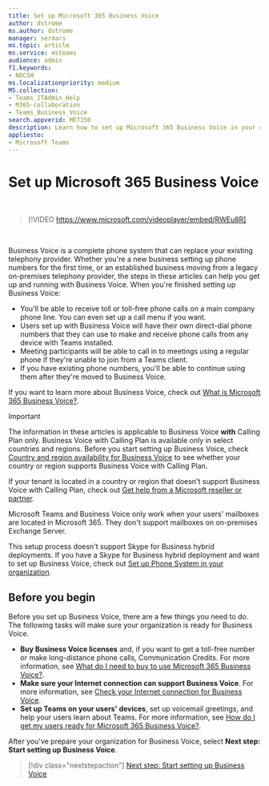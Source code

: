 ```yaml
---
title: Set up Microsoft 365 Business Voice
author: dstrome 
ms.author: dstrome
manager: serdars
ms.topic: article
ms.service: msteams
audience: admin
f1.keywords:
- NOCSH
ms.localizationpriority: medium
MS.collection: 
- Teams_ITAdmin_Help
- M365-collaboration
- Teams_Business_Voice
search.appverid: MET150
description: Learn how to set up Microsoft 365 Business Voice in your small to medium business or organization.
appliesto: 
- Microsoft Teams
---
```


# Set up Microsoft 365 Business Voice

</br>

> [!VIDEO https://www.microsoft.com/videoplayer/embed/RWEu8R]  

</br>

Business Voice is a complete phone system that can replace your existing telephony provider. Whether you're a new business setting up phone numbers for the first time, or an established business moving from a legacy on-premises telephony provider, the steps in these articles can help you get up and running with Business Voice. When you're finished setting up Business Voice:

* You'll be able to receive toll or toll-free phone calls on a main company phone line. You can even set up a call menu if you want.
* Users set up with Business Voice will have their own direct-dial phone numbers that they can use to make and receive phone calls from any device with Teams installed.
* Meeting participants will be able to call in to meetings using a regular phone if they're unable to join from a Teams client.
* If you have existing phone numbers, you'll be able to continue using them after they're moved to Business Voice.

If you want to learn more about Business Voice, check out [What is Microsoft 365 Business Voice?](whats-business-voice.md).

> [!IMPORTANT]
> The information in these articles is applicable to Business Voice **with** Calling Plan only. Business Voice with Calling Plan is available only in select countries and regions. Before you start setting up Business Voice, check [Country and region availability for Business Voice](country-region-availability.md) to see whether your country or region supports Business Voice with Calling Plan.
>
> If your tenant is located in a country or region that doesn't support Business Voice with Calling Plan, check out [Get help from a Microsoft reseller or partner](reseller-partner-support.md).
>
> Microsoft Teams and Business Voice only work when your users' mailboxes are located in Microsoft 365.  They don't support mailboxes on on-premises Exchange Server.
>
> This setup process doesn't support Skype for Business hybrid deployments. If you have a Skype for Business hybrid deployment and want to set up Business Voice, check out [Set up Phone System in your organization](../setting-up-your-phone-system.md).

## Before you begin

Before you set up Business Voice, there are a few things you need to do. The following tasks will make sure your organization is ready for Business Voice.

* **Buy Business Voice licenses** and, if you want to get a toll-free number or make long-distance phone calls, Communication Credits. For more information, see [What do I need to buy to use Microsoft 365 Business Voice?](what-to-buy.md).
* **Make sure your Internet connection can support Business Voice**. For more information, see [Check your Internet connection for Business Voice](get-ready-internet.md).
* **Set up Teams on your users' devices**, set up voicemail greetings, and help your users learn about Teams. For more information, see [How do I get my users ready for Microsoft 365 Business Voice?](prepare-users.md).

After you've prepare your organization for Business Voice, select **Next step: Start setting up Business Voice**.

> [!div class="nextstepaction"]
> [Next step: Start setting up Business Voice](set-up-emergency-locations.md)
